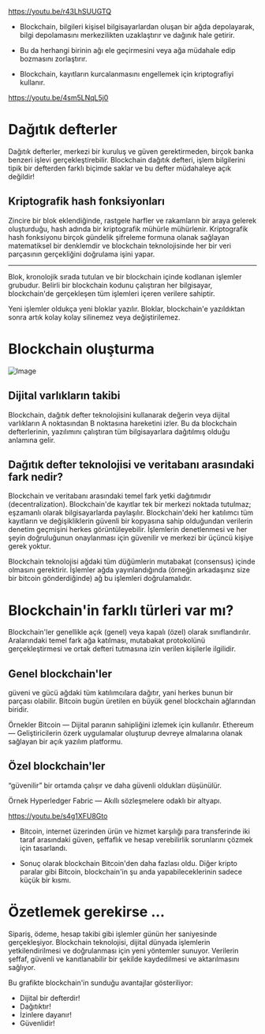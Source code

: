 https://youtu.be/r43LhSUUGTQ

- Blockchain, bilgileri kişisel bilgisayarlardan oluşan bir ağda depolayarak, bilgi depolamasını merkezilikten uzaklaştırır ve dağınık hale getirir.

- Bu da herhangi birinin ağı ele geçirmesini veya ağa müdahale edip bozmasını zorlaştırır.

- Blockchain, kayıtların kurcalanmasını engellemek için kriptografiyi kullanır.

https://youtu.be/4sm5LNqL5j0

# Dağıtık defterler 
Dağıtık defterler, merkezi bir kuruluş ve güven gerektirmeden, birçok banka benzeri işlevi gerçekleştirebilir.
Blockchain dağıtık defteri, işlem bilgilerini tipik bir defterden farklı biçimde saklar ve bu defter müdahaleye açık değildir!

## Kriptografik hash fonksiyonları

Zincire bir blok eklendiğinde, rastgele harfler ve rakamların bir araya gelerek oluşturduğu, hash adında bir kriptografik mühürle mühürlenir.
Kriptografik hash fonksiyonu birçok gündelik şifreleme formuna olanak sağlayan matematiksel bir denklemdir ve blockchain teknolojisinde her bir veri parçasının gerçekliğini doğrulama işini yapar.

-----------------------------------------------------------------------------------------

Blok, kronolojik sırada tutulan ve bir blockchain içinde kodlanan işlemler grubudur. Belirli bir blockchain kodunu çalıştıran her bilgisayar, blockchain'de gerçekleşen tüm işlemleri içeren verilere sahiptir.

Yeni işlemler oldukça yeni bloklar yazılır. Bloklar, blockchain'e yazıldıktan sonra artık kolay kolay silinemez veya değiştirilemez.

# Blockchain oluşturma
![Image](https://bundles.yourlearning.ibm.com/skills/learn/assets/PZDQDPNWQJNQ33VN/blockchain_building-a-blockchain-2.png)

## Dijital varlıkların takibi

Blockchain, dağıtık defter teknolojisini kullanarak değerin veya dijital varlıkların A noktasından B noktasına hareketini izler. Bu da blockchain defterlerinin, yazılımını çalıştıran tüm bilgisayarlara dağıtılmış olduğu anlamına gelir.

## Dağıtık defter teknolojisi ve veritabanı arasındaki fark nedir?

Blockchain ve veritabanı arasındaki temel fark yetki dağıtımıdır (decentralization). Blockchain'de kayıtlar tek bir merkezi noktada tutulmaz; eşzamanlı olarak bilgisayarlarda paylaşılır. Blockchain'deki her katılımcı tüm kayıtların ve değişikliklerin güvenli bir kopyasına sahip olduğundan verilerin denetim geçmişini herkes görüntüleyebilir. İşlemlerin denetlenmesi ve her şeyin doğruluğunun onaylanması için güvenilir ve merkezi bir üçüncü kişiye gerek yoktur.

Blockchain teknolojisi ağdaki tüm düğümlerin mutabakat (consensus) içinde olmasını gerektirir. İşlemler ağda yayınlandığında (örneğin arkadaşınız size bir bitcoin gönderdiğinde) ağ bu işlemleri doğrulamalıdır.

# Blockchain'in farklı türleri var mı?

Blockchain'ler genellikle açık (genel) veya kapalı (özel) olarak sınıflandırılır. Aralarındaki temel fark ağa katılması, mutabakat protokolünü gerçekleştirmesi ve ortak defteri tutmasına izin verilen kişilerle ilgilidir.

## Genel blockchain'ler
güveni ve gücü ağdaki tüm katılımcılara dağıtır, yani herkes bunun bir parçası olabilir. Bitcoin bugün üretilen en büyük genel blockchain ağlarından biridir.

Örnekler
Bitcoin — Dijital paranın sahipliğini izlemek için kullanılır.
Ethereum — Geliştiricilerin özerk uygulamalar oluşturup devreye almalarına olanak sağlayan bir açık yazılım platformu.

## Özel blockchain'ler
“güvenilir” bir ortamda çalışır ve daha güvenli oldukları düşünülür.

Örnek
Hyperledger Fabric — Akıllı sözleşmelere odaklı bir altyapı.

https://youtu.be/s4g1XFU8Gto

- Bitcoin, internet üzerinden ürün ve hizmet karşılığı para transferinde iki taraf arasındaki güven, şeffaflık ve hesap verebilirlik sorunlarını çözmek için tasarlandı.

- Sonuç olarak blockchain Bitcoin'den daha fazlası oldu. Diğer kripto paralar gibi Bitcoin, blockchain'in şu anda yapabileceklerinin sadece küçük bir kısmı.

# Özetlemek gerekirse ...
Sipariş, ödeme, hesap takibi gibi işlemler günün her saniyesinde gerçekleşiyor. Blockchain teknolojisi, dijital dünyada işlemlerin yetkilendirilmesi ve doğrulanması için yeni yöntemler sunuyor. Verilerin şeffaf, güvenli ve kanıtlanabilir bir şekilde kaydedilmesi ve aktarılmasını sağlıyor.

Bu grafikte blockchain'in sunduğu avantajlar gösteriliyor:
- Dijital bir defterdir!
- Dağıtıktır!
- İzinlere dayanır!
- Güvenlidir!